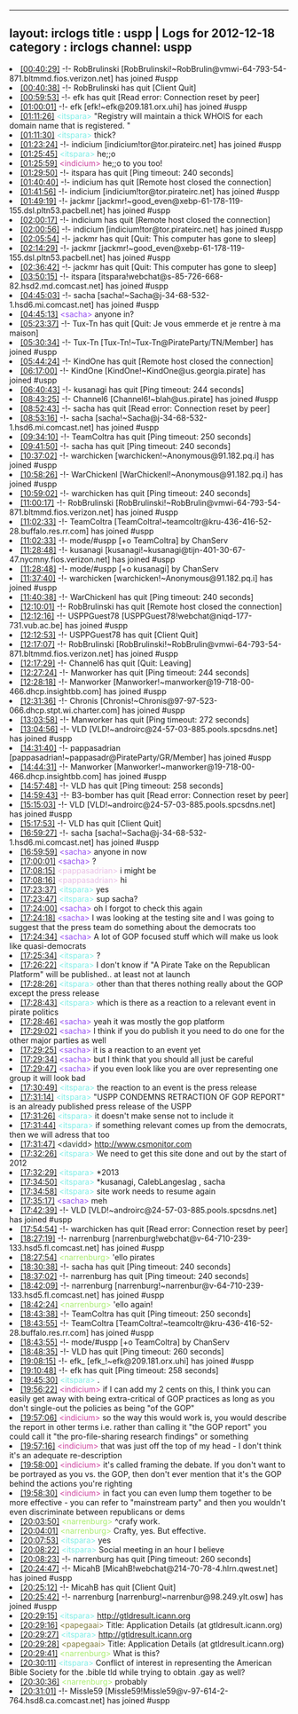 
---
layout: irclogs
title : uspp | Logs for 2012-12-18
category : irclogs
channel: uspp
---
<li class="logitem"><a href="#00:40:29" name="00:40:29" class="time">[00:40:29]</a> -!- <span class="join">RobBrulinski</span> [RobBrulinski!~RobBrulin@vmwi-64-793-54-871.bltmmd.fios.verizon.net] has joined #uspp </li>
<li class="logitem"><a href="#00:40:38" name="00:40:38" class="time">[00:40:38]</a> -!- <span class="quit">RobBrulinski</span> has quit [Client Quit] </li>
<li class="logitem"><a href="#00:59:53" name="00:59:53" class="time">[00:59:53]</a> -!- <span class="quit">efk</span> has quit [Read error: Connection reset by peer] </li>
<li class="logitem"><a href="#01:00:01" name="01:00:01" class="time">[01:00:01]</a> -!- <span class="join">efk</span> [efk!~efk@209.181.orx.uhi] has joined #uspp </li>
<li class="logitem"><a href="#01:11:26" name="01:11:26" class="time">[01:11:26]</a> <span class="person" style="color:#7deee6">&lt;itspara&gt;</span> "Registry will maintain a thick WHOIS for each domain name that is registered. " </li>
<li class="logitem"><a href="#01:11:30" name="01:11:30" class="time">[01:11:30]</a> <span class="person" style="color:#7deee6">&lt;itspara&gt;</span> thick? </li>
<li class="logitem"><a href="#01:23:24" name="01:23:24" class="time">[01:23:24]</a> -!- <span class="join">indicium</span> [indicium!tor@tor.pirateirc.net] has joined #uspp </li>
<li class="logitem"><a href="#01:25:45" name="01:25:45" class="time">[01:25:45]</a> <span class="person" style="color:#7deee6">&lt;itspara&gt;</span> he;;o </li>
<li class="logitem"><a href="#01:25:59" name="01:25:59" class="time">[01:25:59]</a> <span class="person" style="color:#ce429e">&lt;indicium&gt;</span> he;;o to you too! </li>
<li class="logitem"><a href="#01:29:50" name="01:29:50" class="time">[01:29:50]</a> -!- <span class="quit">itspara</span> has quit [Ping timeout: 240 seconds] </li>
<li class="logitem"><a href="#01:40:40" name="01:40:40" class="time">[01:40:40]</a> -!- <span class="quit">indicium</span> has quit [Remote host closed the connection] </li>
<li class="logitem"><a href="#01:41:56" name="01:41:56" class="time">[01:41:56]</a> -!- <span class="join">indicium</span> [indicium!tor@tor.pirateirc.net] has joined #uspp </li>
<li class="logitem"><a href="#01:49:19" name="01:49:19" class="time">[01:49:19]</a> -!- <span class="join">jackmr</span> [jackmr!~good_even@xebp-61-178-119-155.dsl.pltn53.pacbell.net] has joined #uspp </li>
<li class="logitem"><a href="#02:00:17" name="02:00:17" class="time">[02:00:17]</a> -!- <span class="quit">indicium</span> has quit [Remote host closed the connection] </li>
<li class="logitem"><a href="#02:00:56" name="02:00:56" class="time">[02:00:56]</a> -!- <span class="join">indicium</span> [indicium!tor@tor.pirateirc.net] has joined #uspp </li>
<li class="logitem"><a href="#02:05:54" name="02:05:54" class="time">[02:05:54]</a> -!- <span class="quit">jackmr</span> has quit [Quit: This computer has gone to sleep] </li>
<li class="logitem"><a href="#02:14:29" name="02:14:29" class="time">[02:14:29]</a> -!- <span class="join">jackmr</span> [jackmr!~good_even@xebp-61-178-119-155.dsl.pltn53.pacbell.net] has joined #uspp </li>
<li class="logitem"><a href="#02:36:42" name="02:36:42" class="time">[02:36:42]</a> -!- <span class="quit">jackmr</span> has quit [Quit: This computer has gone to sleep] </li>
<li class="logitem"><a href="#03:50:15" name="03:50:15" class="time">[03:50:15]</a> -!- <span class="join">itspara</span> [itspara!webchat@s-85-726-668-82.hsd2.md.comcast.net] has joined #uspp </li>
<li class="logitem"><a href="#04:45:03" name="04:45:03" class="time">[04:45:03]</a> -!- <span class="join">sacha</span> [sacha!~Sacha@j-34-68-532-1.hsd6.mi.comcast.net] has joined #uspp </li>
<li class="logitem"><a href="#04:45:13" name="04:45:13" class="time">[04:45:13]</a> <span class="person" style="color:#954ef2">&lt;sacha&gt;</span> anyone in? </li>
<li class="logitem"><a href="#05:23:37" name="05:23:37" class="time">[05:23:37]</a> -!- <span class="quit">Tux-Tn</span> has quit [Quit: Je vous emmerde et je rentre à ma maison] </li>
<li class="logitem"><a href="#05:30:34" name="05:30:34" class="time">[05:30:34]</a> -!- <span class="join">Tux-Tn</span> [Tux-Tn!~Tux-Tn@PirateParty/TN/Member] has joined #uspp </li>
<li class="logitem"><a href="#05:44:24" name="05:44:24" class="time">[05:44:24]</a> -!- <span class="quit">KindOne</span> has quit [Remote host closed the connection] </li>
<li class="logitem"><a href="#06:17:00" name="06:17:00" class="time">[06:17:00]</a> -!- <span class="join">KindOne</span> [KindOne!~KindOne@us.georgia.pirate] has joined #uspp </li>
<li class="logitem"><a href="#06:40:43" name="06:40:43" class="time">[06:40:43]</a> -!- <span class="quit">kusanagi</span> has quit [Ping timeout: 244 seconds] </li>
<li class="logitem"><a href="#08:43:25" name="08:43:25" class="time">[08:43:25]</a> -!- <span class="join">Channel6</span> [Channel6!~blah@us.pirate] has joined #uspp </li>
<li class="logitem"><a href="#08:52:43" name="08:52:43" class="time">[08:52:43]</a> -!- <span class="quit">sacha</span> has quit [Read error: Connection reset by peer] </li>
<li class="logitem"><a href="#08:53:16" name="08:53:16" class="time">[08:53:16]</a> -!- <span class="join">sacha</span> [sacha!~Sacha@j-34-68-532-1.hsd6.mi.comcast.net] has joined #uspp </li>
<li class="logitem"><a href="#09:34:10" name="09:34:10" class="time">[09:34:10]</a> -!- <span class="quit">TeamColtra</span> has quit [Ping timeout: 250 seconds] </li>
<li class="logitem"><a href="#09:41:50" name="09:41:50" class="time">[09:41:50]</a> -!- <span class="quit">sacha</span> has quit [Ping timeout: 240 seconds] </li>
<li class="logitem"><a href="#10:37:02" name="10:37:02" class="time">[10:37:02]</a> -!- <span class="join">warchicken</span> [warchicken!~Anonymous@91.182.pq.i] has joined #uspp </li>
<li class="logitem"><a href="#10:58:26" name="10:58:26" class="time">[10:58:26]</a> -!- <span class="join">WarChickenl</span> [WarChickenl!~Anonymous@91.182.pq.i] has joined #uspp </li>
<li class="logitem"><a href="#10:59:02" name="10:59:02" class="time">[10:59:02]</a> -!- <span class="quit">warchicken</span> has quit [Ping timeout: 240 seconds] </li>
<li class="logitem"><a href="#11:00:17" name="11:00:17" class="time">[11:00:17]</a> -!- <span class="join">RobBrulinski</span> [RobBrulinski!~RobBrulin@vmwi-64-793-54-871.bltmmd.fios.verizon.net] has joined #uspp </li>
<li class="logitem"><a href="#11:02:33" name="11:02:33" class="time">[11:02:33]</a> -!- <span class="join">TeamColtra</span> [TeamColtra!~teamcoltr@kru-436-416-52-28.buffalo.res.rr.com] has joined #uspp </li>
<li class="logitem"><a href="#11:02:33" name="11:02:33" class="time">[11:02:33]</a> -!- mode/<span class="mode">#uspp</span> [+o TeamColtra] by ChanServ </li>
<li class="logitem"><a href="#11:28:48" name="11:28:48" class="time">[11:28:48]</a> -!- <span class="join">kusanagi</span> [kusanagi!~kusanagi@tijn-401-30-67-47.nycmny.fios.verizon.net] has joined #uspp </li>
<li class="logitem"><a href="#11:28:48" name="11:28:48" class="time">[11:28:48]</a> -!- mode/<span class="mode">#uspp</span> [+o kusanagi] by ChanServ </li>
<li class="logitem"><a href="#11:37:40" name="11:37:40" class="time">[11:37:40]</a> -!- <span class="join">warchicken</span> [warchicken!~Anonymous@91.182.pq.i] has joined #uspp </li>
<li class="logitem"><a href="#11:40:38" name="11:40:38" class="time">[11:40:38]</a> -!- <span class="quit">WarChickenl</span> has quit [Ping timeout: 240 seconds] </li>
<li class="logitem"><a href="#12:10:01" name="12:10:01" class="time">[12:10:01]</a> -!- <span class="quit">RobBrulinski</span> has quit [Remote host closed the connection] </li>
<li class="logitem"><a href="#12:12:16" name="12:12:16" class="time">[12:12:16]</a> -!- <span class="join">USPPGuest78</span> [USPPGuest78!webchat@niqd-177-731.vub.ac.be] has joined #uspp </li>
<li class="logitem"><a href="#12:12:53" name="12:12:53" class="time">[12:12:53]</a> -!- <span class="quit">USPPGuest78</span> has quit [Client Quit] </li>
<li class="logitem"><a href="#12:17:07" name="12:17:07" class="time">[12:17:07]</a> -!- <span class="join">RobBrulinski</span> [RobBrulinski!~RobBrulin@vmwi-64-793-54-871.bltmmd.fios.verizon.net] has joined #uspp </li>
<li class="logitem"><a href="#12:17:29" name="12:17:29" class="time">[12:17:29]</a> -!- <span class="quit">Channel6</span> has quit [Quit: Leaving] </li>
<li class="logitem"><a href="#12:27:24" name="12:27:24" class="time">[12:27:24]</a> -!- <span class="quit">Manworker</span> has quit [Ping timeout: 244 seconds] </li>
<li class="logitem"><a href="#12:28:18" name="12:28:18" class="time">[12:28:18]</a> -!- <span class="join">Manworker</span> [Manworker!~manworker@19-718-00-466.dhcp.insightbb.com] has joined #uspp </li>
<li class="logitem"><a href="#12:31:36" name="12:31:36" class="time">[12:31:36]</a> -!- <span class="join">Chronis</span> [Chronis!~Chronis@97-97-523-066.dhcp.stpt.wi.charter.com] has joined #uspp </li>
<li class="logitem"><a href="#13:03:58" name="13:03:58" class="time">[13:03:58]</a> -!- <span class="quit">Manworker</span> has quit [Ping timeout: 272 seconds] </li>
<li class="logitem"><a href="#13:04:56" name="13:04:56" class="time">[13:04:56]</a> -!- <span class="join">VLD</span> [VLD!~androirc@24-57-03-885.pools.spcsdns.net] has joined #uspp </li>
<li class="logitem"><a href="#14:31:40" name="14:31:40" class="time">[14:31:40]</a> -!- <span class="join">pappasadrian</span> [pappasadrian!~pappasadr@PirateParty/GR/Member] has joined #uspp </li>
<li class="logitem"><a href="#14:44:31" name="14:44:31" class="time">[14:44:31]</a> -!- <span class="join">Manworker</span> [Manworker!~manworker@19-718-00-466.dhcp.insightbb.com] has joined #uspp </li>
<li class="logitem"><a href="#14:57:48" name="14:57:48" class="time">[14:57:48]</a> -!- <span class="quit">VLD</span> has quit [Ping timeout: 258 seconds] </li>
<li class="logitem"><a href="#14:59:43" name="14:59:43" class="time">[14:59:43]</a> -!- <span class="quit">B3-bomber</span> has quit [Read error: Connection reset by peer] </li>
<li class="logitem"><a href="#15:15:03" name="15:15:03" class="time">[15:15:03]</a> -!- <span class="join">VLD</span> [VLD!~androirc@24-57-03-885.pools.spcsdns.net] has joined #uspp </li>
<li class="logitem"><a href="#15:17:53" name="15:17:53" class="time">[15:17:53]</a> -!- <span class="quit">VLD</span> has quit [Client Quit] </li>
<li class="logitem"><a href="#16:59:27" name="16:59:27" class="time">[16:59:27]</a> -!- <span class="join">sacha</span> [sacha!~Sacha@j-34-68-532-1.hsd6.mi.comcast.net] has joined #uspp </li>
<li class="logitem"><a href="#16:59:59" name="16:59:59" class="time">[16:59:59]</a> <span class="person" style="color:#954ef2">&lt;sacha&gt;</span> anyone in now </li>
<li class="logitem"><a href="#17:00:01" name="17:00:01" class="time">[17:00:01]</a> <span class="person" style="color:#954ef2">&lt;sacha&gt;</span> ? </li>
<li class="logitem"><a href="#17:08:15" name="17:08:15" class="time">[17:08:15]</a> <span class="person" style="color:#e9bee5">&lt;pappasadrian&gt;</span> i might be </li>
<li class="logitem"><a href="#17:08:16" name="17:08:16" class="time">[17:08:16]</a> <span class="person" style="color:#e9bee5">&lt;pappasadrian&gt;</span> hi </li>
<li class="logitem"><a href="#17:23:37" name="17:23:37" class="time">[17:23:37]</a> <span class="person" style="color:#7deee6">&lt;itspara&gt;</span> yes </li>
<li class="logitem"><a href="#17:23:47" name="17:23:47" class="time">[17:23:47]</a> <span class="person" style="color:#7deee6">&lt;itspara&gt;</span> sup sacha? </li>
<li class="logitem"><a href="#17:24:00" name="17:24:00" class="time">[17:24:00]</a> <span class="person" style="color:#954ef2">&lt;sacha&gt;</span> oh I forgot to check this again </li>
<li class="logitem"><a href="#17:24:18" name="17:24:18" class="time">[17:24:18]</a> <span class="person" style="color:#954ef2">&lt;sacha&gt;</span> I was looking at the testing site and I was going to suggest that the press team do something about the democrats too </li>
<li class="logitem"><a href="#17:24:34" name="17:24:34" class="time">[17:24:34]</a> <span class="person" style="color:#954ef2">&lt;sacha&gt;</span> A lot of GOP focused stuff which will make us look like quasi-democrats </li>
<li class="logitem"><a href="#17:25:34" name="17:25:34" class="time">[17:25:34]</a> <span class="person" style="color:#7deee6">&lt;itspara&gt;</span> ? </li>
<li class="logitem"><a href="#17:26:22" name="17:26:22" class="time">[17:26:22]</a> <span class="person" style="color:#7deee6">&lt;itspara&gt;</span> I don't know if "A Pirate Take on the Republican Platform" will be published.. at least not at launch </li>
<li class="logitem"><a href="#17:28:26" name="17:28:26" class="time">[17:28:26]</a> <span class="person" style="color:#7deee6">&lt;itspara&gt;</span> other than that theres nothing really about the GOP except the press release </li>
<li class="logitem"><a href="#17:28:43" name="17:28:43" class="time">[17:28:43]</a> <span class="person" style="color:#7deee6">&lt;itspara&gt;</span> which is there as a reaction to a relevant event in pirate politics </li>
<li class="logitem"><a href="#17:28:46" name="17:28:46" class="time">[17:28:46]</a> <span class="person" style="color:#954ef2">&lt;sacha&gt;</span> yeah it was mostly the gop platform </li>
<li class="logitem"><a href="#17:29:02" name="17:29:02" class="time">[17:29:02]</a> <span class="person" style="color:#954ef2">&lt;sacha&gt;</span> I think if you do publish it you need to do one for the other major parties as well </li>
<li class="logitem"><a href="#17:29:25" name="17:29:25" class="time">[17:29:25]</a> <span class="person" style="color:#954ef2">&lt;sacha&gt;</span> it is a reaction to an event yet </li>
<li class="logitem"><a href="#17:29:34" name="17:29:34" class="time">[17:29:34]</a> <span class="person" style="color:#954ef2">&lt;sacha&gt;</span> but I think that you should all just be careful </li>
<li class="logitem"><a href="#17:29:47" name="17:29:47" class="time">[17:29:47]</a> <span class="person" style="color:#954ef2">&lt;sacha&gt;</span> if you even look like you are over representing one group it will look bad </li>
<li class="logitem"><a href="#17:30:49" name="17:30:49" class="time">[17:30:49]</a> <span class="person" style="color:#7deee6">&lt;itspara&gt;</span> the reaction to an event is the press release </li>
<li class="logitem"><a href="#17:31:14" name="17:31:14" class="time">[17:31:14]</a> <span class="person" style="color:#7deee6">&lt;itspara&gt;</span> "USPP CONDEMNS RETRACTION OF GOP REPORT" is an already published press release of the USPP </li>
<li class="logitem"><a href="#17:31:26" name="17:31:26" class="time">[17:31:26]</a> <span class="person" style="color:#7deee6">&lt;itspara&gt;</span> it doesn't make sense not to include it </li>
<li class="logitem"><a href="#17:31:44" name="17:31:44" class="time">[17:31:44]</a> <span class="person" style="color:#7deee6">&lt;itspara&gt;</span> if something relevant comes up from the democrats, then we will adress that too </li>
<li class="logitem"><a href="#17:31:47" name="17:31:47" class="time">[17:31:47]</a> <span class="person" style="color:#2d3f2f">&lt;davidd&gt;</span> <a href="http://www.csmonitor.com/Commentary/Opinion/2012/1218/Sandy-Hook-massacre-The-NRA-s-gun-rights-are-a-fabrication-of-modern-times" target="_blank">http://www.csmonitor.com</a> </li>
<li class="logitem"><a href="#17:32:26" name="17:32:26" class="time">[17:32:26]</a> <span class="person" style="color:#7deee6">&lt;itspara&gt;</span> We need to get this site done and out by the start of 2012 </li>
<li class="logitem"><a href="#17:32:29" name="17:32:29" class="time">[17:32:29]</a> <span class="person" style="color:#7deee6">&lt;itspara&gt;</span> *2013 </li>
<li class="logitem"><a href="#17:34:50" name="17:34:50" class="time">[17:34:50]</a> <span class="person" style="color:#7deee6">&lt;itspara&gt;</span> *kusanagi, CalebLangeslag , sacha </li>
<li class="logitem"><a href="#17:34:58" name="17:34:58" class="time">[17:34:58]</a> <span class="person" style="color:#7deee6">&lt;itspara&gt;</span> site work needs to resume again </li>
<li class="logitem"><a href="#17:35:17" name="17:35:17" class="time">[17:35:17]</a> <span class="person" style="color:#954ef2">&lt;sacha&gt;</span> meh </li>
<li class="logitem"><a href="#17:42:39" name="17:42:39" class="time">[17:42:39]</a> -!- <span class="join">VLD</span> [VLD!~androirc@24-57-03-885.pools.spcsdns.net] has joined #uspp </li>
<li class="logitem"><a href="#17:54:54" name="17:54:54" class="time">[17:54:54]</a> -!- <span class="quit">warchicken</span> has quit [Read error: Connection reset by peer] </li>
<li class="logitem"><a href="#18:27:19" name="18:27:19" class="time">[18:27:19]</a> -!- <span class="join">narrenburg</span> [narrenburg!webchat@v-64-710-239-133.hsd5.fl.comcast.net] has joined #uspp </li>
<li class="logitem"><a href="#18:27:54" name="18:27:54" class="time">[18:27:54]</a> <span class="person" style="color:#a8ec6e">&lt;narrenburg&gt;</span> 'ello pirates </li>
<li class="logitem"><a href="#18:30:38" name="18:30:38" class="time">[18:30:38]</a> -!- <span class="quit">sacha</span> has quit [Ping timeout: 240 seconds] </li>
<li class="logitem"><a href="#18:37:02" name="18:37:02" class="time">[18:37:02]</a> -!- <span class="quit">narrenburg</span> has quit [Ping timeout: 240 seconds] </li>
<li class="logitem"><a href="#18:42:09" name="18:42:09" class="time">[18:42:09]</a> -!- <span class="join">narrenburg</span> [narrenburg!~narrenbur@v-64-710-239-133.hsd5.fl.comcast.net] has joined #uspp </li>
<li class="logitem"><a href="#18:42:24" name="18:42:24" class="time">[18:42:24]</a> <span class="person" style="color:#a8ec6e">&lt;narrenburg&gt;</span> 'ello again! </li>
<li class="logitem"><a href="#18:43:38" name="18:43:38" class="time">[18:43:38]</a> -!- <span class="quit">TeamColtra</span> has quit [Ping timeout: 250 seconds] </li>
<li class="logitem"><a href="#18:43:55" name="18:43:55" class="time">[18:43:55]</a> -!- <span class="join">TeamColtra</span> [TeamColtra!~teamcoltr@kru-436-416-52-28.buffalo.res.rr.com] has joined #uspp </li>
<li class="logitem"><a href="#18:43:55" name="18:43:55" class="time">[18:43:55]</a> -!- mode/<span class="mode">#uspp</span> [+o TeamColtra] by ChanServ </li>
<li class="logitem"><a href="#18:48:35" name="18:48:35" class="time">[18:48:35]</a> -!- <span class="quit">VLD</span> has quit [Ping timeout: 260 seconds] </li>
<li class="logitem"><a href="#19:08:15" name="19:08:15" class="time">[19:08:15]</a> -!- <span class="join">efk_</span> [efk_!~efk@209.181.orx.uhi] has joined #uspp </li>
<li class="logitem"><a href="#19:10:48" name="19:10:48" class="time">[19:10:48]</a> -!- <span class="quit">efk</span> has quit [Ping timeout: 258 seconds] </li>
<li class="logitem"><a href="#19:45:30" name="19:45:30" class="time">[19:45:30]</a> <span class="person" style="color:#7deee6">&lt;itspara&gt;</span> . </li>
<li class="logitem"><a href="#19:56:22" name="19:56:22" class="time">[19:56:22]</a> <span class="person" style="color:#ce429e">&lt;indicium&gt;</span> if I can add my 2 cents on this, I think you can easily get away with being extra-critical of GOP practices as long as you don't single-out the policies as being "of the GOP" </li>
<li class="logitem"><a href="#19:57:06" name="19:57:06" class="time">[19:57:06]</a> <span class="person" style="color:#ce429e">&lt;indicium&gt;</span> so the way this would work is, you would describe the report in other terms i.e. rather than calling it "the GOP report" you could call it "the pro-file-sharing research findings" or something </li>
<li class="logitem"><a href="#19:57:16" name="19:57:16" class="time">[19:57:16]</a> <span class="person" style="color:#ce429e">&lt;indicium&gt;</span> that was just off the top of my head - I don't think it's an adequate re-description </li>
<li class="logitem"><a href="#19:58:00" name="19:58:00" class="time">[19:58:00]</a> <span class="person" style="color:#ce429e">&lt;indicium&gt;</span> it's called framing the debate.  If you don't want to be portrayed as you vs. the GOP, then don't ever mention that it's the GOP behind the actions you're righting </li>
<li class="logitem"><a href="#19:58:30" name="19:58:30" class="time">[19:58:30]</a> <span class="person" style="color:#ce429e">&lt;indicium&gt;</span> in fact you can even lump them together to be more effective - you can refer to "mainstream party" and then you wouldn't even discriminate between republicans or dems </li>
<li class="logitem"><a href="#20:03:50" name="20:03:50" class="time">[20:03:50]</a> <span class="person" style="color:#a8ec6e">&lt;narrenburg&gt;</span> ^crafy work. </li>
<li class="logitem"><a href="#20:04:01" name="20:04:01" class="time">[20:04:01]</a> <span class="person" style="color:#a8ec6e">&lt;narrenburg&gt;</span> Crafty, yes. But effective. </li>
<li class="logitem"><a href="#20:07:53" name="20:07:53" class="time">[20:07:53]</a> <span class="person" style="color:#7deee6">&lt;itspara&gt;</span> yes </li>
<li class="logitem"><a href="#20:08:22" name="20:08:22" class="time">[20:08:22]</a> <span class="person" style="color:#7deee6">&lt;itspara&gt;</span> Social meeting in an hour I believe </li>
<li class="logitem"><a href="#20:08:23" name="20:08:23" class="time">[20:08:23]</a> -!- <span class="quit">narrenburg</span> has quit [Ping timeout: 260 seconds] </li>
<li class="logitem"><a href="#20:24:47" name="20:24:47" class="time">[20:24:47]</a> -!- <span class="join">MicahB</span> [MicahB!webchat@214-70-78-4.hlrn.qwest.net] has joined #uspp </li>
<li class="logitem"><a href="#20:25:12" name="20:25:12" class="time">[20:25:12]</a> -!- <span class="quit">MicahB</span> has quit [Client Quit] </li>
<li class="logitem"><a href="#20:25:42" name="20:25:42" class="time">[20:25:42]</a> -!- <span class="join">narrenburg</span> [narrenburg!~narrenbur@98.249.ylt.osw] has joined #uspp </li>
<li class="logitem"><a href="#20:29:15" name="20:29:15" class="time">[20:29:15]</a> <span class="person" style="color:#7deee6">&lt;itspara&gt;</span> <a href="http://gtldresult.icann.org/application-result/applicationstatus/applicationdetails/1519" target="_blank">http://gtldresult.icann.org</a> </li>
<li class="logitem"><a href="#20:29:16" name="20:29:16" class="time">[20:29:16]</a> <span class="person" style="color:#817e41">&lt;papegaai&gt;</span> Title: Application Details (at gtldresult.icann.org) </li>
<li class="logitem"><a href="#20:29:27" name="20:29:27" class="time">[20:29:27]</a> <span class="person" style="color:#7deee6">&lt;itspara&gt;</span> <a href="http://gtldresult.icann.org/application-result/applicationstatus/applicationdetails/1568" target="_blank">http://gtldresult.icann.org</a> </li>
<li class="logitem"><a href="#20:29:28" name="20:29:28" class="time">[20:29:28]</a> <span class="person" style="color:#817e41">&lt;papegaai&gt;</span> Title: Application Details (at gtldresult.icann.org) </li>
<li class="logitem"><a href="#20:29:41" name="20:29:41" class="time">[20:29:41]</a> <span class="person" style="color:#a8ec6e">&lt;narrenburg&gt;</span> What is this? </li>
<li class="logitem"><a href="#20:30:11" name="20:30:11" class="time">[20:30:11]</a> <span class="person" style="color:#7deee6">&lt;itspara&gt;</span> Conflict of interest in representing the American Bible Society for the .bible tld while trying to obtain .gay as well? </li>
<li class="logitem"><a href="#20:30:36" name="20:30:36" class="time">[20:30:36]</a> <span class="person" style="color:#a8ec6e">&lt;narrenburg&gt;</span> probably </li>
<li class="logitem"><a href="#20:31:01" name="20:31:01" class="time">[20:31:01]</a> -!- <span class="join">Missle59</span> [Missle59!Missle59@v-97-614-2-764.hsd8.ca.comcast.net] has joined #uspp </li>


